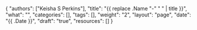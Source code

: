 {
	"authors": ["Keisha S Perkins"],
	"title": "{{ replace .Name "-" " " | title }}",
	"what": "",
	"categories": [],
	"tags": [],
	"weight": "2",
	"layout": "page",
		"date": "{{ .Date }}",
	"draft": "true",
	"resources": []
}